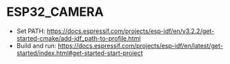 # ESP32_CAMERA
- Set PATH:
https://docs.espressif.com/projects/esp-idf/en/v3.2.2/get-started-cmake/add-idf_path-to-profile.html
- Build and run:
https://docs.espressif.com/projects/esp-idf/en/latest/get-started/index.html#get-started-start-project
